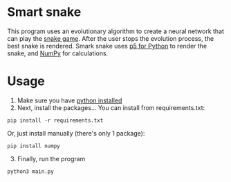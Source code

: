# Smart snake

This program uses an evolutionary algorithm to create a neural network that can play the [snake game](<https://en.wikipedia.org/wiki/Snake_(video_game_genre)>). After the user stops the evolution process, the best snake is rendered. Smark snake uses [p5 for Python](https://py.processing.org/) to render the snake, and [NumPy](https://numpy.org/) for calculations.

# Usage

1. Make sure you have [python installed](https://www.python.org/downloads/)
2. Next, install the packages...
   You can install from requirements.txt:

```
pip install -r requirements.txt
```

Or, just install manually (there's only 1 package):

```
pip install numpy
```

3. Finally, run the program

```
python3 main.py
```
